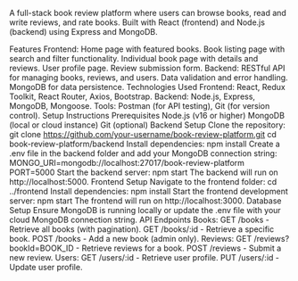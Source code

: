 A full-stack book review platform where users can browse books, read and write reviews, and rate books. Built with React (frontend) and Node.js (backend) using Express and MongoDB.

Features
Frontend:
Home page with featured books.
Book listing page with search and filter functionality.
Individual book page with details and reviews.
User profile page.
Review submission form.
Backend:
RESTful API for managing books, reviews, and users.
Data validation and error handling.
MongoDB for data persistence.
Technologies Used
Frontend: React, Redux Toolkit, React Router, Axios, Bootstrap.
Backend: Node.js, Express, MongoDB, Mongoose.
Tools: Postman (for API testing), Git (for version control).
Setup Instructions
Prerequisites
Node.js (v16 or higher)
MongoDB (local or cloud instance)
Git (optional)
Backend Setup
Clone the repository:
git clone https://github.com/your-username/book-review-platform.git
cd book-review-platform/backend
Install dependencies:
npm install
Create a .env file in the backend folder and add your MongoDB connection string:
MONGO_URI=mongodb://localhost:27017/book-review-platform
PORT=5000
Start the backend server:
npm start
The backend will run on http://localhost:5000.
Frontend Setup
Navigate to the frontend folder:
cd ../frontend
Install dependencies:
npm install
Start the frontend development server:
npm start
The frontend will run on http://localhost:3000.
Database Setup
Ensure MongoDB is running locally or update the .env file with your cloud MongoDB connection string.
API Endpoints
Books:
GET /books - Retrieve all books (with pagination).
GET /books/:id - Retrieve a specific book.
POST /books - Add a new book (admin only).
Reviews:
GET /reviews?bookId=BOOK_ID - Retrieve reviews for a book.
POST /reviews - Submit a new review.
Users:
GET /users/:id - Retrieve user profile.
PUT /users/:id - Update user profile.
